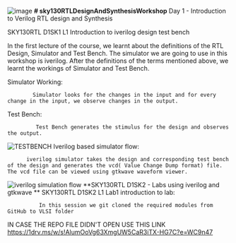 ![image](https://user-images.githubusercontent.com/77483516/167080105-2a7f5195-23eb-4444-a444-74f917136e4e.png)
**# sky130RTLDesignAndSynthesisWorkshop**
Day 1 - Introduction to Verilog RTL design and Synthesis 

SKY130RTL D1SK1 L1 Introduction to iverilog design test bench 

In the first lecture of the course, we learnt about the definitions of the RTL Design, Simulator and Test Bench. The simulator we are going to use in this workshop is iverilog. After the definitions of the terms mentioned above, we learnt the workings of Simulator and Test Bench. 

Simulator Working: 

            Simulator looks for the changes in the input and for every change in the input, we observe changes in the output.  

Test Bench: 

             Test Bench generates the stimulus for the design and observes the output. 
![TESTBENCH](https://user-images.githubusercontent.com/77483516/167550635-d5befd27-03e4-4af8-9bad-02c12f0ba7bb.PNG)
Iverilog based simulator flow: 

          iverilog simulator takes the design and corresponding test bench of the design and generates the vcd( Value Change Dump format) file. The vcd file can be viewed using gtkwave waveform viewer. 
 ![iverilog simulation flow](https://user-images.githubusercontent.com/77483516/167551131-933b6e74-853b-4ee7-bc6f-bbfbad235220.PNG)
**SKY130RTL D1SK2 - Labs using iverilog and gtkwave 
**
SKY130RTL D1SK2 L1 Lab1 introduction to lab: 

              In this session we git cloned the required modules from GitHub to VLSI folder
              
            
IN CASE THE REPO FILE DIDN'T OPEN USE THIS LINK
https://1drv.ms/w/s!AlumOoVg63XmgUW5CaR3iTX-HG7C?e=WC9n47



